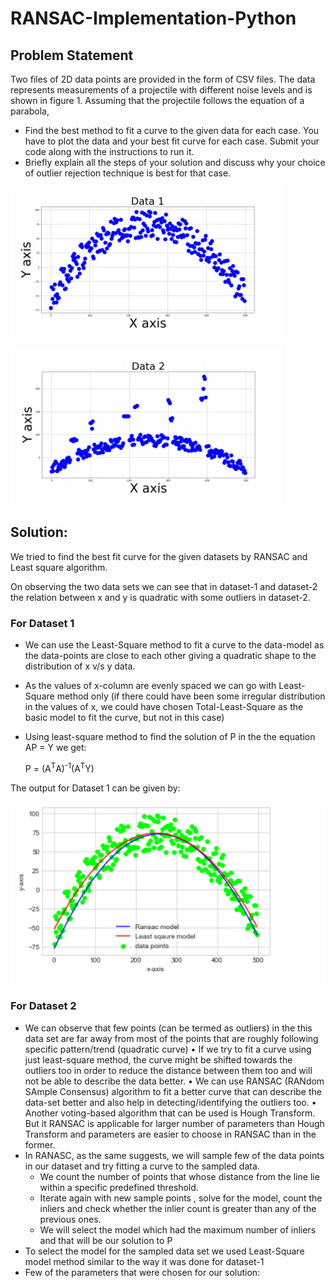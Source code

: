 # RANSAC-Implementation-Python

## Problem Statement

Two files of 2D data points are provided in the form of CSV files. The data represents measurements of a projectile with different noise levels and is shown
in figure 1. Assuming that the projectile follows the equation of a parabola,

* Find the best method to fit a curve to the given data for each case. You have to plot the data and your best fit curve for each case. Submit your code along with the instructions to run it.
* Briefly explain all the steps of your solution and discuss why your choice of outlier rejection technique is best for that case.

![Dataset 1](https://github.com/nimbekarnd/RANSAC-Implementation-Python/blob/main/Dataset/DataSet_1_Q2.png)


![Dataset 2](https://github.com/nimbekarnd/RANSAC-Implementation-Python/blob/main/Dataset/DataSet_2_Q2.png)

## Solution:

We tried to find the best fit curve for the given datasets by RANSAC and Least square algorithm.

On observing the two data sets we can see that in dataset-1 and dataset-2 the relation between x and y is quadratic with some outliers in dataset-2.

### For Dataset 1

* We can use the Least-Square method to fit a curve to the data-model as the data-points are close to each other giving a quadratic shape to the distribution of x v/s y data.
* As the values of x-column are evenly spaced we can go with Least-Square method only (if there could have been some irregular distribution in the values of x, we could have chosen Total-Least-Square as the basic model to fit the curve, but not in this case)
* Using least-square method to find the solution of P in the the equation AP = Y we get:

    P = (A<sup>T</sup>A)<sup>-1</sup>(A<sup>T</sup>Y)
    
The output for Dataset 1 can be given by:

![Output for Dataset 1](https://github.com/nimbekarnd/RANSAC-Implementation-Python/blob/main/Output/Dataset1_1.png)

### For Dataset 2

* We can observe that few points (can be termed as outliers) in the this data set are far away from most of the points that are roughly following specific pattern/trend (quadratic curve)
• If we try to fit a curve using just least-square method, the curve might be shifted towards the outliers too in order to reduce the distance between them too and will not be able to describe the data better.
• We can use RANSAC (RANdom SAmple Consensus) algorithm to fit a better curve that can describe the data-set better and also help in detecting/identifying the outliers too.
• Another voting-based algorithm that can be used is Hough Transform. But it RANSAC is applicable for larger number of parameters than Hough Transform and parameters are easier to choose in RANSAC than in the former.
* In RANASC, as the same suggests, we will sample few of the data points in our dataset and try fitting a curve to the sampled data.
    - We count the number of points that whose distance from the line lie within a specific predefined threshold.
    - Iterate again with new sample points , solve for the model, count the inliers and check whether the inlier count is greater than any of the previous ones.
    - We will select the model which had the maximum number of inliers and that will be our solution to P
* To select the model for the sampled data set we used Least-Square model method similar to the way it was done for dataset-1
* Few of the parameters that were chosen for our solution:
